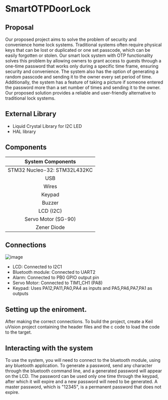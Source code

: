 # SmartOTPDoorLock


## Proposal

Our proposed project aims to solve the problem of security and convenience home lock systems. Traditional systems often require physical keys that can be lost or duplicated or one set passcode, which can be easily forgotten or stolen. Our smart lock system with OTP functionality solves this problem by allowing owners to grant access to guests through a one-time password that works only during a specific time frame, ensuring security and convenience. The system also has the option of generating a random passcode and sending it to the owner every set period of time. Additionally, the system has a feature of taking a picture if someone entered the password more than a set number of times and sending it to the owner. Our proposed solution provides a reliable and user-friendly alternative to traditional lock systems.


## External Library
* Liquid Crystal Library for I2C LED
* HAL library



## Components
| System Components |
| :---: |
| STM32 Nucleo-32: STM32L432KC |
| USB |
| Wires |
| Keypad |
| Buzzer |
| LCD (I2C) |
| Servo Motor (SG-90) |
| Zener Diode |




## Connections
![image](https://github.com/shalan/CSCE4301-WiKi/assets/64151548/03afd632-cc64-4582-a3fa-8a4e4d2ecbde)


* LCD: Connected to I2C1
* Bluetooth module: Connected to UART2
* Alarm: Connected to PB0 GPIO output pin
* Servo Motor: Connected to TIM1_CH1 (PA8)
* Keypad: Uses PA12,PA11,PA0,PA4 as inputs and PA5,PA6,PA7,PA1 as outputs

## Setting up the eniroment.
After making the correct connections. To build the project, create a Keil uVision project containing the header files and the c code to load the code to the target.

## Interacting with the system
To use the system, you will need to connect to the bluetooth module, using any bluetooth application. To generate a password, send any character through the bluetooth command line, and a generated password will appear on the LCD. The password can be used only one time through the keypad, after which it will expire and a new password will need to be generated. A master password, which is "12345", is a permanent password that does not expire.
